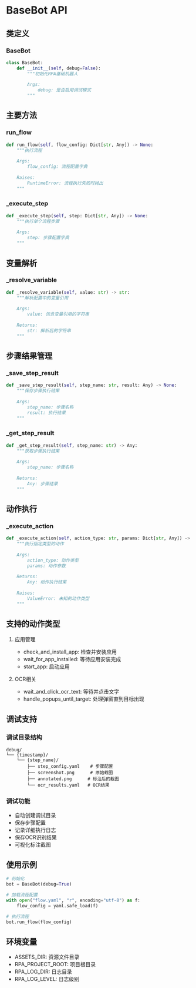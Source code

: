 # BaseBot API

## 类定义

### BaseBot
```python
class BaseBot:
    def __init__(self, debug=False):
        """初始化RPA基础机器人
        
        Args:
            debug: 是否启用调试模式
        """
```

## 主要方法

### run_flow
```python
def run_flow(self, flow_config: Dict[str, Any]) -> None:
    """执行流程
    
    Args:
        flow_config: 流程配置字典
        
    Raises:
        RuntimeError: 流程执行失败时抛出
    """
```

### _execute_step
```python
def _execute_step(self, step: Dict[str, Any]) -> None:
    """执行单个流程步骤
    
    Args:
        step: 步骤配置字典
    """
```

## 变量解析

### _resolve_variable
```python
def _resolve_variable(self, value: str) -> str:
    """解析配置中的变量引用
    
    Args:
        value: 包含变量引用的字符串
        
    Returns:
        str: 解析后的字符串
    """
```

## 步骤结果管理

### _save_step_result
```python
def _save_step_result(self, step_name: str, result: Any) -> None:
    """保存步骤执行结果
    
    Args:
        step_name: 步骤名称
        result: 执行结果
    """
```

### _get_step_result
```python
def _get_step_result(self, step_name: str) -> Any:
    """获取步骤执行结果
    
    Args:
        step_name: 步骤名称
        
    Returns:
        Any: 步骤结果
    """
```

## 动作执行

### _execute_action
```python
def _execute_action(self, action_type: str, params: Dict[str, Any]) -> Any:
    """执行指定类型的动作
    
    Args:
        action_type: 动作类型
        params: 动作参数
        
    Returns:
        Any: 动作执行结果
        
    Raises:
        ValueError: 未知的动作类型
    """
```

## 支持的动作类型

1. 应用管理
   - check_and_install_app: 检查并安装应用
   - wait_for_app_installed: 等待应用安装完成
   - start_app: 启动应用

2. OCR相关
   - wait_and_click_ocr_text: 等待并点击文字
   - handle_popups_until_target: 处理弹窗直到目标出现

## 调试支持

### 调试目录结构
```
debug/
└── {timestamp}/
    └── {step_name}/
        ├── step_config.yaml    # 步骤配置
        ├── screenshot.png      # 原始截图
        ├── annotated.png      # 标注后的截图
        └── ocr_results.yaml   # OCR结果
```

### 调试功能
- 自动创建调试目录
- 保存步骤配置
- 记录详细执行日志
- 保存OCR识别结果
- 可视化标注截图

## 使用示例

```python
# 初始化
bot = BaseBot(debug=True)

# 加载流程配置
with open("flow.yaml", "r", encoding="utf-8") as f:
    flow_config = yaml.safe_load(f)

# 执行流程
bot.run_flow(flow_config)
```

## 环境变量

- ASSETS_DIR: 资源文件目录
- RPA_PROJECT_ROOT: 项目根目录
- RPA_LOG_DIR: 日志目录
- RPA_LOG_LEVEL: 日志级别